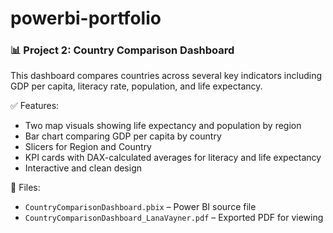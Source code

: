 # powerbi-portfolio

### 📊 Project 2: Country Comparison Dashboard

This dashboard compares countries across several key indicators including GDP per capita, literacy rate, population, and life expectancy.

✅ Features:
- Two map visuals showing life expectancy and population by region
- Bar chart comparing GDP per capita by country
- Slicers for Region and Country
- KPI cards with DAX-calculated averages for literacy and life expectancy
- Interactive and clean design

📁 Files:
- `CountryComparisonDashboard.pbix` – Power BI source file  
- `CountryComparisonDashboard_LanaVayner.pdf` – Exported PDF for viewing
